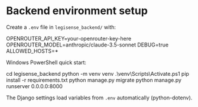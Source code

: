 # Backend environment setup

Create a `.env` file in `legisense_backend/` with:

OPENROUTER_API_KEY=your-openrouter-key-here
OPENROUTER_MODEL=anthropic/claude-3.5-sonnet
DEBUG=true
ALLOWED_HOSTS=*

Windows PowerShell quick start:

cd legisense_backend
python -m venv venv
.\venv\Scripts\Activate.ps1
pip install -r requirements.txt
python manage.py migrate
python manage.py runserver 0.0.0.0:8000

The Django settings load variables from `.env` automatically (python-dotenv).

